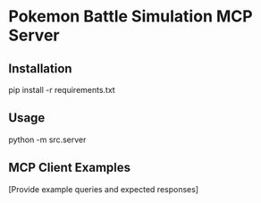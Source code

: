# Pokemon Battle Simulation MCP Server

## Installation
pip install -r requirements.txt

## Usage
python -m src.server

## MCP Client Examples
[Provide example queries and expected responses]